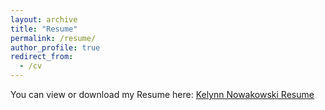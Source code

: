 ```yaml
---
layout: archive
title: "Resume"
permalink: /resume/
author_profile: true
redirect_from:
  - /cv
---
```


You can view or download my Resume here: [Kelynn Nowakowski Resume](/files/Kelynn%20Nowakowski%20Resume.pdf)